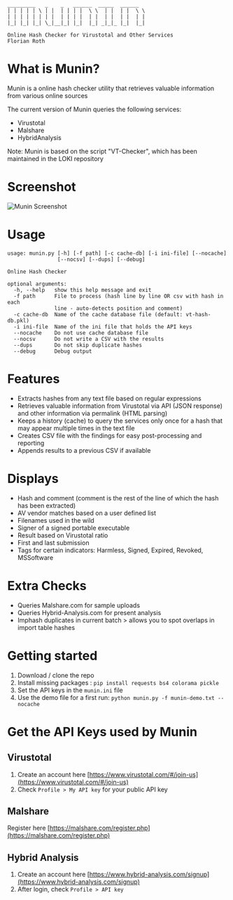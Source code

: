     _________   _    _   ______  _____  ______
    | | | | | \ | |  | | | |  \ \  | |  | |  \ \
    | | | | | | | |  | | | |  | |  | |  | |  | |
    |_| |_| |_| \_|__|_| |_|  |_| _|_|_ |_|  |_|

    Online Hash Checker for Virustotal and Other Services
    Florian Roth

# What is Munin?

Munin is a online hash checker utility that retrieves valuable information from various online sources

The current version of Munin queries the following services:

- Virustotal
- Malshare
- HybridAnalysis

Note: Munin is based on the script "VT-Checker", which has been maintained in the LOKI repository 

# Screenshot

![Munin Screenshot](https://github.com/Neo23x0/munin/blob/master/screens/munin.png "Munin in action")

# Usage

    usage: munin.py [-h] [-f path] [-c cache-db] [-i ini-file] [--nocache]
                    [--nocsv] [--dups] [--debug]

    Online Hash Checker

    optional arguments:
      -h, --help   show this help message and exit
      -f path      File to process (hash line by line OR csv with hash in each
                   line - auto-detects position and comment)
      -c cache-db  Name of the cache database file (default: vt-hash-db.pkl)
      -i ini-file  Name of the ini file that holds the API keys
      --nocache    Do not use cache database file
      --nocsv      Do not write a CSV with the results
      --dups       Do not skip duplicate hashes
      --debug      Debug output

# Features

- Extracts hashes from any text file based on regular expressions
- Retrieves valuable information from Virustotal via API (JSON response) and other information via permalink (HTML parsing)
- Keeps a history (cache) to query the services only once for a hash that may appear multiple times in the text file
- Creates CSV file with the findings for easy post-processing and reporting
- Appends results to a previous CSV if available

# Displays

- Hash and comment (comment is the rest of the line of which the hash has been extracted)
- AV vendor matches based on a user defined list
- Filenames used in the wild
- Signer of a signed portable executable
- Result based on Virustotal ratio
- First and last submission
- Tags for certain indicators: Harmless, Signed, Expired, Revoked, MSSoftware

# Extra Checks

- Queries Malshare.com for sample uploads
- Queries Hybrid-Analysis.com for present analysis
- Imphash duplicates in current batch > allows you to spot overlaps in import table hashes

# Getting started

1. Download / clone the repo
2. Install missing packages : `pip install requests bs4 colorama pickle`
3. Set the API keys in the `munin.ini` file
4. Use the demo file for a first run: `python munin.py -f munin-demo.txt --nocache`

# Get the API Keys used by Munin

## Virustotal

1. Create an account here [https://www.virustotal.com/#/join-us](https://www.virustotal.com/#/join-us)
2. Check `Profile > My API key` for your public API key

## Malshare

Register here [https://malshare.com/register.php](https://malshare.com/register.php)

## Hybrid Analysis

1. Create an account here [https://www.hybrid-analysis.com/signup](https://www.hybrid-analysis.com/signup)
2. After login, check `Profile > API key`
